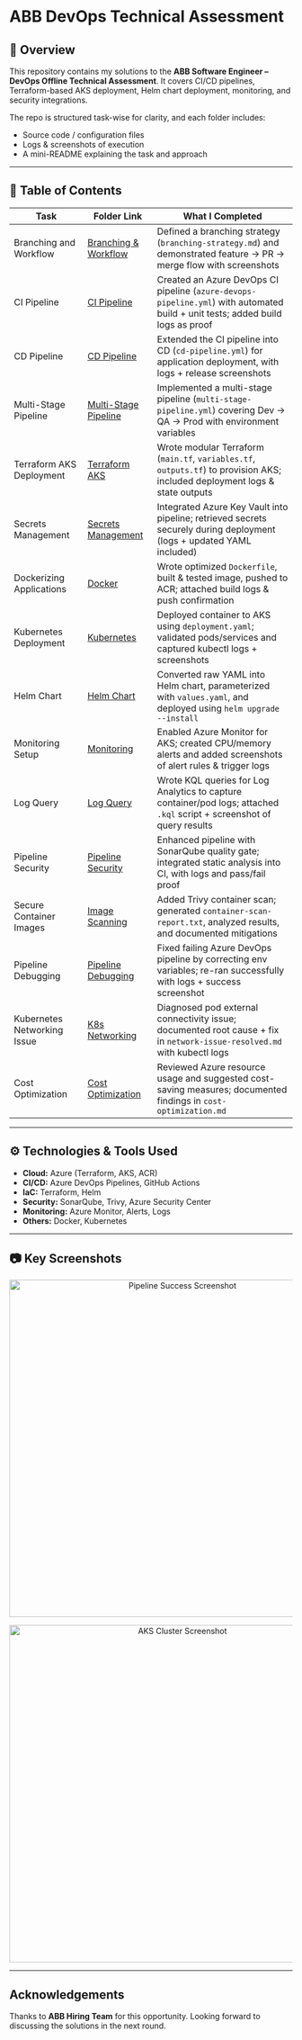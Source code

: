 # ABB DevOps Technical Assessment

## 📌 Overview

This repository contains my solutions to the **ABB Software Engineer – DevOps Offline Technical Assessment**.
It covers CI/CD pipelines, Terraform-based AKS deployment, Helm chart deployment, monitoring, and security integrations.

The repo is structured task-wise for clarity, and each folder includes:
* Source code / configuration files
* Logs & screenshots of execution
* A mini-README explaining the task and approach

---

## 📑 Table of Contents

| Task                        | Folder Link                                                      | What I Completed                                                                                                               |
| --------------------------- | ---------------------------------------------------------------- | ------------------------------------------------------------------------------------------------------------------------------ |
| Branching and Workflow      | [Branching & Workflow](tasks/Tasks/Branching%20%26%20Workflow)    | Defined a branching strategy (`branching-strategy.md`) and demonstrated feature → PR → merge flow with screenshots             |
| CI Pipeline                 | [CI Pipeline](tasks/02-ci-pipeline/README.md)                    | Created an Azure DevOps CI pipeline (`azure-devops-pipeline.yml`) with automated build + unit tests; added build logs as proof |
| CD Pipeline                 | [CD Pipeline](tasks/03-cd-pipeline/README.md)                    | Extended the CI pipeline into CD (`cd-pipeline.yml`) for application deployment, with logs + release screenshots               |
| Multi-Stage Pipeline        | [Multi-Stage Pipeline](tasks/04-multi-stage-pipeline/README.md)  | Implemented a multi-stage pipeline (`multi-stage-pipeline.yml`) covering Dev → QA → Prod with environment variables            |
| Terraform AKS Deployment    | [Terraform AKS](tasks/05-aks-terraform-deployment/README.md)     | Wrote modular Terraform (`main.tf`, `variables.tf`, `outputs.tf`) to provision AKS; included deployment logs & state outputs   |
| Secrets Management          | [Secrets Management](tasks/06-secrets-management/README.md)      | Integrated Azure Key Vault into pipeline; retrieved secrets securely during deployment (logs + updated YAML included)          |
| Dockerizing Applications    | [Docker](tasks/07-dockerizing-applications/README.md)            | Wrote optimized `Dockerfile`, built & tested image, pushed to ACR; attached build logs & push confirmation                     |
| Kubernetes Deployment       | [Kubernetes](tasks/08-kubernetes-deployment/README.md)           | Deployed container to AKS using `deployment.yaml`; validated pods/services and captured kubectl logs + screenshots             |
| Helm Chart                  | [Helm Chart](tasks/09-helm-chart/README.md)                      | Converted raw YAML into Helm chart, parameterized with `values.yaml`, and deployed using `helm upgrade --install`              |
| Monitoring Setup            | [Monitoring](tasks/10-monitoring-setup/README.md)                | Enabled Azure Monitor for AKS; created CPU/memory alerts and added screenshots of alert rules & trigger logs                   |
| Log Query                   | [Log Query](tasks/11-log-query/README.md)                        | Wrote KQL queries for Log Analytics to capture container/pod logs; attached `.kql` script + screenshot of query results        |
| Pipeline Security           | [Pipeline Security](tasks/12-pipeline-security/README.md)        | Enhanced pipeline with SonarQube quality gate; integrated static analysis into CI, with logs and pass/fail proof               |
| Secure Container Images     | [Image Scanning](tasks/13-secure-container-images/README.md)     | Added Trivy container scan; generated `container-scan-report.txt`, analyzed results, and documented mitigations                |
| Pipeline Debugging          | [Pipeline Debugging](tasks/14-pipeline-debugging/README.md)      | Fixed failing Azure DevOps pipeline by correcting env variables; re-ran successfully with logs + success screenshot            |
| Kubernetes Networking Issue | [K8s Networking](tasks/15-kubernetes-networking-issue/README.md) | Diagnosed pod external connectivity issue; documented root cause + fix in `network-issue-resolved.md` with kubectl logs        |
| Cost Optimization           | [Cost Optimization](tasks/16-cost-optimization/README.md)        | Reviewed Azure resource usage and suggested cost-saving measures; documented findings in `cost-optimization.md`                |


---

## ⚙️ Technologies & Tools Used

* **Cloud:** Azure (Terraform, AKS, ACR)
* **CI/CD:** Azure DevOps Pipelines, GitHub Actions
* **IaC:** Terraform, Helm
* **Security:** SonarQube, Trivy, Azure Security Center
* **Monitoring:** Azure Monitor, Alerts, Logs
* **Others:** Docker, Kubernetes

---

## 📷 Key Screenshots

<p align="center">
  <img src="docs/pipeline-success.png" width="600" alt="Pipeline Success Screenshot">
</p>  

<p align="center">
  <img src="docs/aks-cluster.png" width="600" alt="AKS Cluster Screenshot">
</p>  

---

## Acknowledgements

Thanks to **ABB Hiring Team** for this opportunity. Looking forward to discussing the solutions in the next round.
